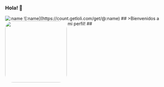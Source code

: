 ### Hola! 👋
<img src="https://count.getloli.com/get/@:name" alt=":name" />
![:name](https://count.getloli.com/get/@:name)
 ## 
>Bienvenidos a mi perfil!
## 
</div>
<img align="left" height="200" style="border-radius:25px;" src="https://github.com/jorge990125/jorge990125/blob/main/bienvenidos.png?raw=true">
</div>



##

